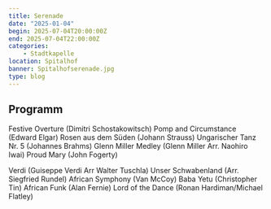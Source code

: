 ```yaml
---
title: Serenade
date: "2025-01-04"
begin: 2025-07-04T20:00:00Z
end: 2025-07-04T22:00:00Z
categories: 
    - Stadtkapelle
location: Spitalhof
banner: Spitalhofserenade.jpg
type: blog
---
```


## Programm

Festive Overture (Dimitri Schostakowitsch)
Pomp and Circumstance (Edward Elgar)
Rosen aus dem Süden (Johann Strauss)
Ungarischer Tanz Nr. 5 (Johannes Brahms)
Glenn Miller Medley (Glenn Miller Arr. Naohiro Iwai)
Proud Mary (John Fogerty)

Verdi (Guiseppe Verdi Arr Walter Tuschla)
Unser Schwabenland (Arr. Siegfried Rundel)
African Symphony (Van McCoy)
Baba Yetu (Christopher Tin)
African Funk (Alan Fernie)
Lord of the Dance (Ronan Hardiman/Michael Flatley)

